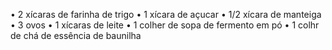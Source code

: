  • 2 xícaras de farinha de trigo
 • 1 xícara de açucar 
 • 1/2 xícara de manteiga 
 • 3 ovos 
 • 1 xícaras de leite
 • 1 colher de sopa de fermento em pó 
 • 1 colhr de chá de essência de baunilha 


